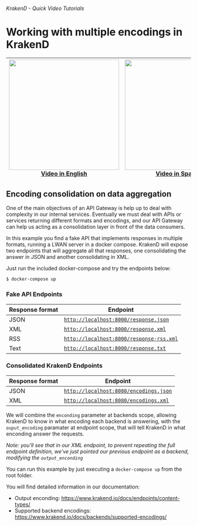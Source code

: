 ###### KrakenD - Quick Video Tutorials

# Working with multiple encodings in KrakenD

<div align="center">

| <a href="https://youtu.be/lhuzQrut0ek"><img src="https://i.ytimg.com/vi/lhuzQrut0ek/maxresdefault.jpg" width="300" heigth="300"></a><br>[Video in English](https://youtu.be/lhuzQrut0ek) | <a href="https://youtu.be/7KxNSAHyAnc"><img src="https://i.ytimg.com/vi/7KxNSAHyAnc/maxresdefault.jpg" width="300" heigth="300"></a><br>[Video in Spanish](https://youtu.be/7KxNSAHyAnc) |
|----------------------------------------------------------------------------------------------------------------------------------------------------------------------------------------------|---|

</div>

## Encoding consolidation on data aggregation

One of the main objectives of an API Gateway is help up to deal with complexity in our internal services. Eventually we must deal with APIs or services returning different formats and encodings, and our API Gateway can help us acting as a consolidation layer in front of the data consumers.

In this example you find a fake API that implements responses in multiple formats, running a LWAN server in a docker compose. KrakenD will expose two endpoints that will aggregate all that responses, one consolidating the answer in JSON and another consolidating in XML.

Just run the included docker-compose and try the endpoints below:

```bash
$ docker-compose up
```

### Fake API Endpoints

| Response format | Endpoint                                                                           |
|-----------------|------------------------------------------------------------------------------------|
| JSON            | [`http://localhost:8000/response.json`](http://localhost:8000/response.json)       |
| XML             | [`http://localhost:8000/response.xml`](http://localhost:8000/response.xml)         |
| RSS             | [`http://localhost:8000/response-rss.xml`](http://localhost:8000/response-rss.xml) |
| Text            | [`http://localhost:8000/response.txt`](http://localhost:8000/response.txt)         |

### Consolidated KrakenD Endpoints

| Response format | Endpoint                                                                       |
|-----------------|--------------------------------------------------------------------------------|
| JSON            | [`http://localhost:8080/encodings.json`](http://localhost:8080/encodings.json) |
| XML             | [`http://localhost:8080/encodings.xml`](http://localhost:8080/encodings.xml)   |

We will combine the `enconding` parameter at backends scope, allowing KrakenD to know in what encoding each backend is answering, with the `ouput_encoding` paramater at endpoint scope, that will tell KrakenD in what enconding answer the requests.

_Note: you'll see that in our XML endpoint, to prevent repeating the full endpoint definition, we've just pointed our previous endpoint as a backend, modifying the `output_enconding`_

You can run this example by just executing a `docker-compose up` from the root folder.

You will find detailed information in our documentation:
- Output enconding: https://www.krakend.io/docs/endpoints/content-types/
- Supported backend encodings: https://www.krakend.io/docs/backends/supported-encodings/
